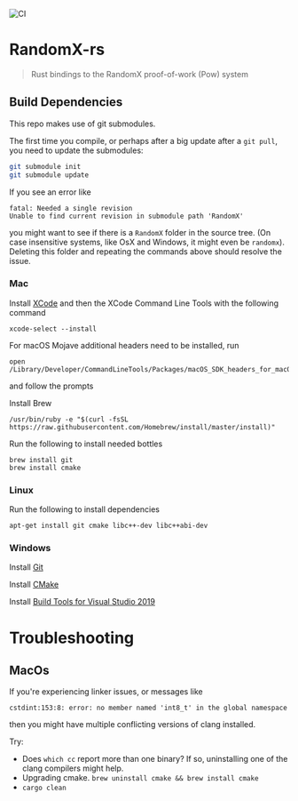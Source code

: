 ![CI](https://github.com/tari-project/randomx-rs/actions/workflows/ci.yml/badge.svg)

# RandomX-rs

> Rust bindings to the RandomX proof-of-work (Pow) system

## Build Dependencies

This repo makes use of git submodules.

The first time you compile, or perhaps after a big update after a `git pull`, you need to update the submodules:

```bash
git submodule init
git submodule update
```

If you see an error like

```
fatal: Needed a single revision
Unable to find current revision in submodule path 'RandomX'
```

you might want to see if there is a `RandomX` folder in the source tree. (On case insensitive systems, like OsX and Windows, it might
even be `randomx`). Deleting this folder and repeating the commands above should resolve the issue.

### Mac

Install [XCode](https://apps.apple.com/za/app/xcode/id497799835?mt=12) and then the XCode Command Line Tools with the following command

```
xcode-select --install
```

For macOS Mojave additional headers need to be installed, run

```
open /Library/Developer/CommandLineTools/Packages/macOS_SDK_headers_for_macOS_10.14.pkg
```

and follow the prompts

Install Brew

```
/usr/bin/ruby -e "$(curl -fsSL https://raw.githubusercontent.com/Homebrew/install/master/install)"
```

Run the following to install needed bottles

```
brew install git
brew install cmake
```

### Linux

Run the following to install dependencies

```
apt-get install git cmake libc++-dev libc++abi-dev
```

### Windows

Install [Git](https://git-scm.com/download/win)

Install [CMake](https://cmake.org/download/)

Install [Build Tools for Visual Studio 2019](https://visualstudio.microsoft.com/thank-you-downloading-visual-studio/?sku=BuildTools&rel=16)

# Troubleshooting

## MacOs

If you're experiencing linker issues, or messages like

`cstdint:153:8: error: no member named 'int8_t' in the global namespace`

then you might have multiple conflicting versions of clang installed.

Try:

- Does `which cc` report more than one binary? If so, uninstalling one of the clang compilers might help.
- Upgrading cmake. `brew uninstall cmake && brew install cmake`
- `cargo clean`
